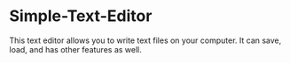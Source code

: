 # Simple-Text-Editor
This text editor allows you to write text files on your computer. It can save, load, and has other features as well.
